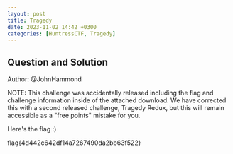 ```yaml
---
layout: post
title: Tragedy
date: 2023-11-02 14:42 +0300
categories: [HuntressCTF, Tragedy]
---
```

## Question and Solution
Author: @JohnHammond

NOTE: This challenge was accidentally released including the flag and challenge information inside of the attached download. We have corrected this with a second released challenge, Tragedy Redux, but this will remain accessible as a "free points" mistake for you.

Here's the flag :)

flag{4d442c642df14a7267490da2bb63f522}